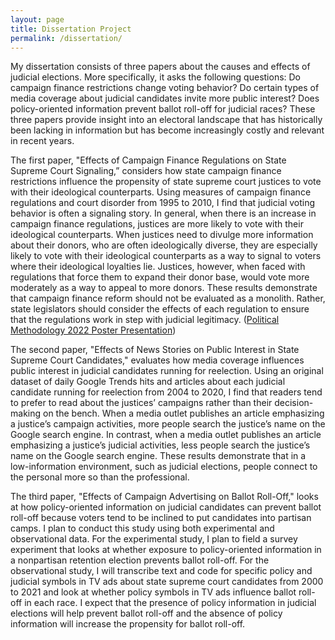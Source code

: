```yaml
---
layout: page
title: Dissertation Project
permalink: /dissertation/
---
```


My dissertation consists of three papers about the causes and effects of judicial elections. More specifically, it asks the following questions: Do campaign finance restrictions change voting behavior? Do certain types of media coverage about judicial candidates invite more public interest? Does policy-oriented information prevent ballot roll-off for judicial races? These three papers provide insight into an electoral landscape that has historically been lacking in information but has become increasingly costly and relevant in recent years.

The first paper, "Effects of Campaign Finance Regulations on State Supreme Court Signaling,” considers how state campaign finance restrictions influence the propensity of state supreme court justices to vote with their ideological counterparts. Using measures of campaign finance regulations and court disorder from 1995 to 2010, I find that judicial voting behavior is often a signaling story. In general, when there is an increase in campaign finance regulations, justices are more likely to vote with their ideological counterparts. When justices need to divulge more information about their donors, who are often ideologically diverse, they are especially likely to vote with their ideological counterparts as a way to signal to voters where their ideological loyalties lie. Justices, however, when faced with regulations that force them to expand their donor base, would vote more moderately as a way to appeal to more donors. These results demonstrate that campaign finance reform should not be evaluated as a monolith. Rather, state legislators should consider the effects of each regulation to ensure that the regulations work in step with judicial legitimacy. ([Political Methodology 2022 Poster Presentation](https://marcyshieh.github.io/files/MarcyShieh2022PolMethPoster.pdf))

The second paper, "Effects of News Stories on Public Interest in State Supreme Court Candidates," evaluates how media coverage influences public interest in judicial candidates running for reelection. Using an original dataset of daily Google Trends hits and articles about each judicial candidate running for reelection from 2004 to 2020, I find that readers tend to prefer to read about the justices’ campaigns rather than their decision-making on the bench. When a media outlet publishes an article emphasizing a justice’s campaign activities, more people search the justice’s name on the Google search engine. In contrast, when a media outlet publishes an article emphasizing a justice’s judicial activities, less people search the justice’s name on the Google search engine. These results demonstrate that in a low-information environment, such as judicial elections, people connect to the personal more so than the professional.

The third paper, "Effects of Campaign Advertising on Ballot Roll-Off," looks at how policy-oriented information on judicial candidates can prevent ballot roll-off because voters tend to be inclined to put candidates into partisan camps. I plan to conduct this study using both experimental and observational data. For the experimental study, I plan to field a survey experiment that looks at whether exposure to policy-oriented information in a nonpartisan retention election prevents ballot roll-off.  For the observational study, I will transcribe text and code for specific policy and judicial symbols in TV ads about state supreme court candidates from 2000 to 2021 and look at whether policy symbols in TV ads influence ballot roll-off in each race. I expect that the presence of policy information in judicial elections will help prevent ballot roll-off and the absence of policy information will increase the propensity for ballot roll-off.
